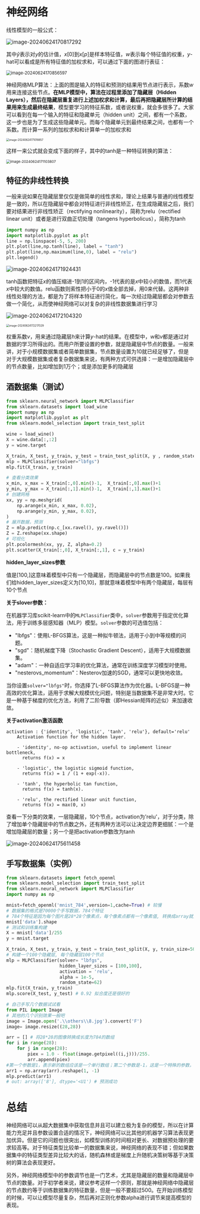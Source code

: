 # 神经网络

线性模型的一般公式：

![image-20240624170817292](https://51catgithubio.oss-cn-beijing.aliyuncs.com/image-20240624170817292.png)

其中*ŷ*表示对*y*的估计值，*x*[0]到*x*[*p*]是样本特征值，*w*表示每个特征值的权重，*y*-hat可以看成是所有特征值的加权求和，可以通过下面的图进行表征：

<img src="https://51catgithubio.oss-cn-beijing.aliyuncs.com/image-20240624170856597.png" alt="image-20240624170856597" style="zoom:80%;" />

神经网络MLP算法：上面的图是输入的特征和预测的结果用节点进行表示，系数*w*用来连接这些节点。**在MLP模型中，算法在过程里添加了隐藏层（Hidden Layers），然后在隐藏层重复进行上述加权求和计算，最后再把隐藏层所计算的结果用来生成最终结果**，模型要学习的特征系数，或者说权重，就会多很多了。大家可以看到在每一个输入的特征和隐藏单元（hidden unit）之间，都有一个系数，这一步也是为了生成这些隐藏单元。而每个隐藏单元到最终结果之间，也都有一个系数。而计算一系列的加权求和和计算单一的加权求和

<img src="https://51catgithubio.oss-cn-beijing.aliyuncs.com/image-20240624171018857.png" alt="image-20240624171018857" style="zoom: 50%;" />

这样一来公式就会变成下面的样子，其中的tanh是一种特征转换的算法：

<img src="https://51catgithubio.oss-cn-beijing.aliyuncs.com/image-20240624171103807.png" alt="image-20240624171103807" style="zoom: 67%;" />

## 特征的非线性转换

一般来说如果在隐藏层里仅仅是做简单的线性求和，理论上结果与普通的线性模型是一致的，所以在隐藏层中都会对特征进行非线性矫正，在生成隐藏层之后，我们要对结果进行非线性矫正（rectifying nonlinearity），简称为relu（rectified linear unit）或者是进行双曲正切处理（tangens hyperbolicus），简称为tanh

```python
import numpy as np
import matplotlib.pyplot as plt 
line = np.linspace(-5, 5, 200)
plt.plot(line,np.tanh(line), label = "tanh")
plt.plot(line,np.maximum(line,0), label = "relu")
plt.legend()
```



![image-20240624171924431](https://51catgithubio.oss-cn-beijing.aliyuncs.com/image-20240624171924431.png)

tanh函数把特征*x*的值压缩进-1到1的区间内，-1代表的是*x*中较小的数值，而1代表*x*中较大的数值。relu函数则索性把小于0的*x*值全部去掉，用0来代替。这两种非线性处理的方法，都是为了将样本特征进行简化，每一次经过隐藏层都会对参数去做一个简化，从而使神经网络可以对复杂的非线性数据集进行学习

![image-20240624172104320](https://51catgithubio.oss-cn-beijing.aliyuncs.com/image-20240624172104320.png)

<img src="https://51catgithubio.oss-cn-beijing.aliyuncs.com/image-20240624172217029.png" alt="image-20240624172217029" style="zoom: 50%;" />

权重系数*v*，用来通过隐藏层*h*来计算*y*-hat的结果。在模型中，*w*和*v*都是通过对数据的学习所得出的。而用户所要设置的参数，就是隐藏层中节点的数量。一般来讲，对于小规模数据集或者简单数据集，节点数量设置为10就已经足够了，但是对于大规模数据集或者复杂数据集来说，有两种方式可供选择：一是增加隐藏层中的节点数量，比如增加到1万个；或是添加更多的隐藏层

## 酒数据集（测试）

```python
from sklearn.neural_network import MLPClassifier
from sklearn.datasets import load_wine
import numpy as np
import matplotlib.pyplot as plt
from sklearn.model_selection import train_test_split

wine = load_wine()
X = wine.data[:,:2]
y = wine.target

X_train, X_test, y_train, y_test = train_test_split(X, y , random_state=0)
mlp = MLPClassifier(solver="lbfgs")
mlp.fit(X_train, y_train)

# 查看分类效果
x_min, x_max = X_train[:,0].min()-1,  X_train[:,0].max()+1
y_min, y_max = X_train[:,1].min()-1,  X_train[:,1].max()+1
# 创建网格
xx, yy = np.meshgrid(
    np.arange(x_min, x_max, 0.02),
    np.arange(y_min, y_max, 0.02),
)
# 展开数据，预测
Z = mlp.predict(np.c_[xx.ravel(), yy.ravel()])
Z = Z.reshape(xx.shape)
# 可视化
plt.pcolormesh(xx, yy, Z, alpha=0.2)
plt.scatter(X_train[:,0], X_train[:,1], c = y_train)
```

**hidden_layer_sizes参数**

值是[100,]这意味着模型中只有一个隐藏层，而隐藏层中的节点数是100。如果我们给hidden_layer_sizes定义为[10,10]，那就意味着模型中有两个隐藏层，每层有10个节点

**关于slover参数：**

在机器学习库scikit-learn中的`MLPClassifier`类中，`solver`参数用于指定优化算法，用于训练多层感知器（MLP）模型。`solver`参数的可选值包括：

- "lbfgs"：使用L-BFGS算法，这是一种拟牛顿法，适用于小到中等规模的问题。
- "sgd"：随机梯度下降（Stochastic Gradient Descent），适用于大规模数据集。
- "adam"：一种自适应学习率的优化算法，通常在训练深度学习模型时使用。
- "nesterovs_momentum"：Nesterov加速的SGD，通常可以更快地收敛。

当你设置`solver="lbfgs"`时，你选择了L-BFGS算法作为优化器。L-BFGS是一种高效的优化算法，适用于求解大规模优化问题，特别是当数据集不是非常大时。它是一种基于梯度的优化方法，利用了二阶导数（即Hessian矩阵的近似）来加速收敛。

**关于activation激活函数**

```
activation : {'identity', 'logistic', 'tanh', 'relu'}, default='relu'
    Activation function for the hidden layer.

    - 'identity', no-op activation, useful to implement linear bottleneck,
      returns f(x) = x

    - 'logistic', the logistic sigmoid function,
      returns f(x) = 1 / (1 + exp(-x)).

    - 'tanh', the hyperbolic tan function,
      returns f(x) = tanh(x).

    - 'relu', the rectified linear unit function,
      returns f(x) = max(0, x)
```

查看一下分类的效果，一层隐藏层，10个节点，activation为'relu'，对于分类，除了增加单个隐藏层中的节点数之外，还有两种方法可以让决定边界更细腻：一个是增加隐藏层的数量；另一个是把activation参数改为tanh

![image-20240624175611458](https://51catgithubio.oss-cn-beijing.aliyuncs.com/image-20240624175611458.png)

## 手写数据集（实例）

```python
from sklearn.datasets import fetch_openml
from sklearn.model_selection import train_test_split
from sklearn.neural_network import MLPClassifier
import numpy as np

mnist=fetch_openml('mnist_784',version=1,cache=True) # 较慢
# 数据集的格式是70000个手写数据，784个特征
# 784个特征是因为每个图片是28*28个像素点，每个像素点都有一个像素值, 转换成array就是784的长度, 可以通过reshape(28,28)来还原图像
mnist['data'].shape 
# 测试和训练集构建
X = mnist['data']/255
y = mnist.target

X_train, X_test, y_train, y_test = train_test_split(X, y, train_size=5000, test_size=1000, random_state=62)
# 构建一个100个隐藏层, 每个隐藏层100个节点
mlp = MLPClassifier(solver= "lbfgs", 
                    hidden_layer_sizes = [100,100], 
                    activation = 'relu', 
                    alpha = 1e-5, 
                    random_state=62)
mlp.fit(X_train, y_train)
mlp.score(X_test, y_test) # 0.92 拟合度还是很好的

# 自己手写几个数据试试看
from PIL import Image
# 其他的几个识别效果一般吧
image = Image.open('.\\others\\8.jpg').convert('F')
image= image.resize((28,28))

arr = [] # 将28*28的图像转换成长度为784的数组
for i in range(28):
    for j in range(28):
        piex = 1.0 - float(image.getpixel((i,j)))/255.
        arr.append(piex)
#第一个参数是1，表示新的数组应该是一个单行数组；第二个参数是-1，这是一个特殊的参数，它告诉NumPy自动计算这个维度的大小，以便保持数组中元素的总数不变,本例子就是将数组转换为1行784列的数组
arr1 = np.array(arr).reshape(1, -1)
mlp.predict(arr1)
# out: array(['8'], dtype='<U1') # 预测成功
```
# 总结
神经网络可以从超大数据集中获取信息并且可以建立极为复杂的模型，所以在计算能力充足并且参数设置合适的情况下，神经网络可以比其他的机器学习算法表现更加优异。但是它的问题也很突出，如模型训练的时间相对更长、对数据预处理的要求较高等。对于特征类型比较单一的数据集来说，神经网络的表现不错；但如果数据集中的特征类型差异比较大的话，随机森林或是梯度上升随机决策树等基于决策树的算法会表现更好。

另外，神经网络模型中的参数调节也是一门艺术，尤其是隐藏层的数量和隐藏层中节点的数量。对于初学者来说，建议参考这样一个原则，那就是神经网络中隐藏层的节点数约等于训练数据集的特征数量，但是一般不要超过500。在开始训练模型的时候，可以让模型尽量复杂，然后再对正则化参数alpha进行调节来提高模型的表现。

